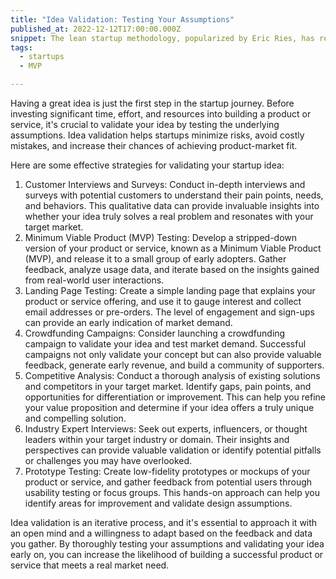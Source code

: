 ```yaml
---
title: "Idea Validation: Testing Your Assumptions"
published_at: 2022-12-12T17:00:00.000Z
snippet: The lean startup methodology, popularized by Eric Ries, has revolutionized the way startups approach product development and user experience (UX) design.
tags:
  - startups
  - MVP

---
```


Having a great idea is just the first step in the startup journey. Before investing significant time, effort, and resources into building a product or service, it's crucial to validate your idea by testing the underlying assumptions. Idea validation helps startups minimize risks, avoid costly mistakes, and increase their chances of achieving product-market fit.

Here are some effective strategies for validating your startup idea:

  1. Customer Interviews and Surveys: Conduct in-depth interviews and surveys with potential customers to understand their pain points, needs, and behaviors. This qualitative data can provide invaluable insights into whether your idea truly solves a real problem and resonates with your target market.
  2. Minimum Viable Product (MVP) Testing: Develop a stripped-down version of your product or service, known as a Minimum Viable Product (MVP), and release it to a small group of early adopters. Gather feedback, analyze usage data, and iterate based on the insights gained from real-world user interactions.
  3. Landing Page Testing: Create a simple landing page that explains your product or service offering, and use it to gauge interest and collect email addresses or pre-orders. The level of engagement and sign-ups can provide an early indication of market demand.
  4. Crowdfunding Campaigns: Consider launching a crowdfunding campaign to validate your idea and test market demand. Successful campaigns not only validate your concept but can also provide valuable feedback, generate early revenue, and build a community of supporters.
  5. Competitive Analysis: Conduct a thorough analysis of existing solutions and competitors in your target market. Identify gaps, pain points, and opportunities for differentiation or improvement. This can help you refine your value proposition and determine if your idea offers a truly unique and compelling solution.
  6. Industry Expert Interviews: Seek out experts, influencers, or thought leaders within your target industry or domain. Their insights and perspectives can provide valuable validation or identify potential pitfalls or challenges you may have overlooked.
  7. Prototype Testing: Create low-fidelity prototypes or mockups of your product or service, and gather feedback from potential users through usability testing or focus groups. This hands-on approach can help you identify areas for improvement and validate design assumptions.

Idea validation is an iterative process, and it's essential to approach it with an open mind and a willingness to adapt based on the feedback and data you gather. By thoroughly testing your assumptions and validating your idea early on, you can increase the likelihood of building a successful product or service that meets a real market need.